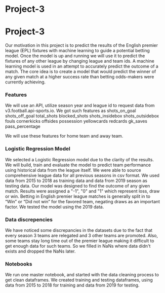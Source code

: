 # Project-3
# Project-3
Our motivation in this project is to predict the results of the English premier league (EPL) fixtures with machine learning to guide a potential betting model. Once the model is up and running we will use it to predict the fixtures of any other league by changing league and team ids. A machine learning model is used in an attempt to accurately predict the outcome of a match. The core idea is to create a model that would predict the winner of any given match at a higher success rate than betting odds-makers were currently achieving.

### Features
We will use an API, utilize season year and league id to request data from v3.football.api-sports.io. We got such features as 
shots_on_goal
shots_off_goal 
total_shots
blocked_shots
shots_insidebox 
shots_outsidebox
fouls
cornerkicks
offsides
possession 
yellowcards
redcards 
gk_saves 
pass_percentage 

We will use these features for home team and away team.

### Logistic Regression Model
We selected a Logistic Regression model due to the clarity of the results. We will build, train and evaluate the model to predict team performance using historical data from the league itself. We were able to source comprehensive league data for all previous seasons in csv format. We used data from 2015 to 2018 as training data and data from 2019 season as testing data. Our model was designed to find the outcome of any given match. Results were assigned a "-1", "0" and "1" which represent loss, draw or win. Betting in English premier league matches is generally split in to “Win” or “Did not win” for the favored team, negating draws as an important factor. We tested the model using the 2019 data.

### Data discrepencies
We have noticed some discrepancies in the datasets due to the fact that every season 3 teams are relegated and 3 other teams are promoted. Also, some teams stay long time out of the premier league making it difficult to get enough data for such teams. So we filled in NaNs where data didn't exists and dropped the NaNs later.

### Notebooks
We run one master notebook, and started with the data cleaning process to get clean dataframes. We created training and testing dataframes, using data from 2015 to 2018 for training and data from 2019 for testing. 


